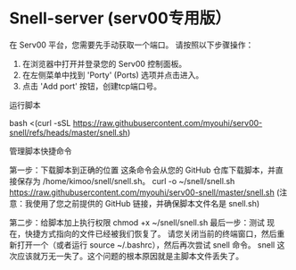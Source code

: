 # Snell-server (serv00专用版）
在 Serv00 平台，您需要先手动获取一个端口。
请按照以下步骤操作：
1. 在浏览器中打开并登录您的 Serv00 控制面板。
2. 在左侧菜单中找到 'Porty' (Ports) 选项并点击进入。
3. 点击 'Add port' 按钮，创建tcp端口号。

运行脚本

bash <(curl -sSL https://raw.githubusercontent.com/myouhi/serv00-snell/refs/heads/master/snell.sh)

管理脚本快捷命令

第一步：下载脚本到正确的位置
这条命令会从您的 GitHub 仓库下载脚本，并直接保存为 /home/kimoo/snell/snell.sh。
curl -o ~/snell/snell.sh https://raw.githubusercontent.com/myouhi/serv00-snell/master/snell.sh
(注意：我使用了您之前提供的 GitHub 链接，并确保脚本文件名是 snell.sh)

第二步：给脚本加上执行权限
chmod +x ~/snell/snell.sh
最后一步：测试
现在，快捷方式指向的文件已经被我们恢复了。
请您关闭当前的终端窗口，然后重新打开一个（或者运行 source ~/.bashrc），然后再次尝试 snell 命令。
snell
这次应该就万无一失了。这个问题的根本原因就是主脚本文件丢失了。


